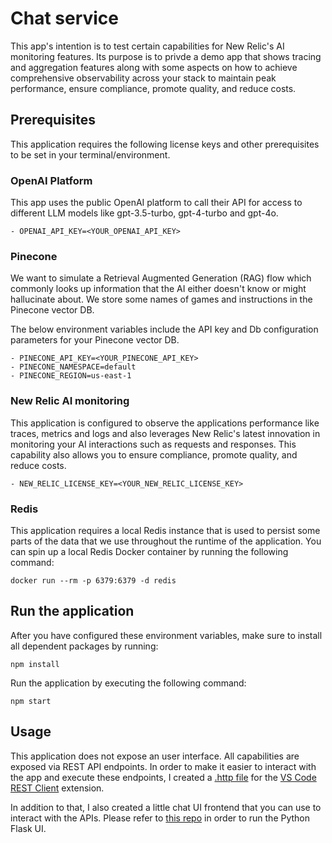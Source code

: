 # Chat service

This app's intention is to test certain capabilities for New Relic's AI monitoring features. Its purpose is to privde a demo app that shows tracing and aggregation features along with some aspects on how to achieve comprehensive observability across your stack to maintain peak performance, ensure compliance, promote quality, and reduce costs.

## Prerequisites

This application requires the following license keys and other prerequisites to be set in your terminal/environment.

### OpenAI Platform

This app uses the public OpenAI platform to call their API for access to different LLM models like gpt-3.5-turbo, gpt-4-turbo and gpt-4o.

```shell
- OPENAI_API_KEY=<YOUR_OPENAI_API_KEY>
```

### Pinecone

We want to simulate a Retrieval Augmented Generation (RAG) flow which commonly looks up information that the AI either doesn't know or might hallucinate about. We store some names of games and instructions in the Pinecone vector DB.

The below environment variables include the API key and Db configuration parameters for your Pinecone vector DB.

```shell
- PINECONE_API_KEY=<YOUR_PINECONE_API_KEY>
- PINECONE_NAMESPACE=default
- PINECONE_REGION=us-east-1
```

### New Relic AI monitoring

This application is configured to observe the applications performance like traces, metrics and logs and also leverages New Relic's latest innovation in monitoring your AI interactions such as requests and responses. This capability also allows you to ensure compliance, promote quality, and reduce costs.

```shell
- NEW_RELIC_LICENSE_KEY=<YOUR_NEW_RELIC_LICENSE_KEY>
```

### Redis

This application requires a local Redis instance that is used to persist some parts of the data that we use throughout the runtime of the application. You can spin up a local Redis Docker container by running the following command:

```shell
docker run --rm -p 6379:6379 -d redis
```

## Run the application

After you have configured these environment variables, make sure to install all dependent packages by running:

```shell
npm install
```

Run the application by executing the following command:

```shell
npm start
```

## Usage

This application does not expose an user interface. All capabilities are exposed via REST API endpoints. In order to make it easier to interact with the app and execute these endpoints, I created a [.http file](game-higher-lower.http) for the [VS Code REST Client](https://github.com/Huachao/vscode-restclient) extension.

In addition to that, I also created a little chat UI frontend that you can use to interact with the APIs. Please refer to [this repo](https://github.com/harrykimpel/python-flask-openai/tree/main/chat-frontend) in order to run the Python Flask UI.
